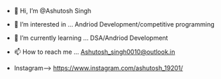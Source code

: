 - 👋 Hi, I’m @Ashutosh Singh
- 👀 I’m interested in ... Andriod Development/competitive programming
- 🌱 I’m currently learning ... DSA/Andriod Development

- 📫 How to reach me ... Ashutosh_singh0010@outlook.in
- Instagram--> https://www.instagram.com/ashutosh_19201/


